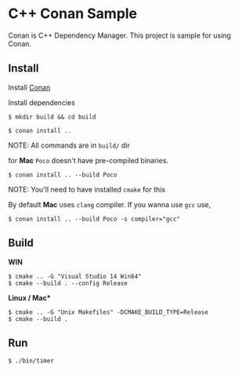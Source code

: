# C++ Conan Sample

Conan is C++ Dependency Manager. This project is sample for using Conan.

## Install

Install [Conan](https://docs.conan.io/en/latest/installation.html)

Install dependencies

```
$ mkdir build && cd build

$ conan install ..
```

NOTE: All commands are in `build/` dir

for **Mac** `Poco` doesn't have pre-compiled binaries.

```
$ conan install .. --build Poco
```

NOTE: You'll need to have installed `cmake` for this

By default **Mac** uses `clang` compiler. If you wanna use `gcc` use,

```
$ conan install .. --build Poco -s compiler="gcc"
```

## Build

**WIN**

```
$ cmake .. -G "Visual Studio 14 Win64"
$ cmake --build . --config Release
```

**Linux / Mac\***

```
$ cmake .. -G "Unix Makefiles" -DCMAKE_BUILD_TYPE=Release
$ cmake --build .
```

## Run

```
$ ./bin/timer
```
